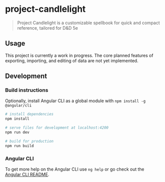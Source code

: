 # project-candlelight

> Project Candlelight is a customizable spellbook for quick and compact reference, tailored for D&D 5e

## Usage

This project is currently a work in progress. The core planned features of exporting, importing, and editing of data are not yet implemented.

## Development

### Build instructions

Optionally, install Angular CLI as a global module with `npm install -g @angular/cli`

```bash
# install dependencies
npm install

# serve files for development at localhost:4200
npm run dev

# build for production
npm run build
```

### Angular CLI

To get more help on the Angular CLI use `ng help` or go check out the [Angular CLI README](https://github.com/angular/angular-cli/blob/master/README.md).
